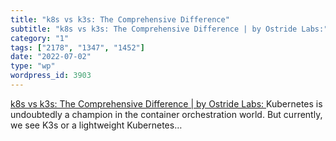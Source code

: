 ```yaml
---
title: "k8s vs k3s: The Comprehensive Difference"
subtitle: "k8s vs k3s: The Comprehensive Difference | by Ostride Labs:"
category: "1"
tags: ["2178", "1347", "1452"]
date: "2022-07-02"
type: "wp"
wordpress_id: 3903
---
```

[k8s vs k3s: The Comprehensive Difference | by Ostride Labs: ](https://medium.com/@ostridelabs/k8s-vs-k3s-the-comprehensive-difference-f7667d141c0)Kubernetes is undoubtedly a champion in the container orchestration world. But currently, we see K3s or a lightweight Kubernetes…